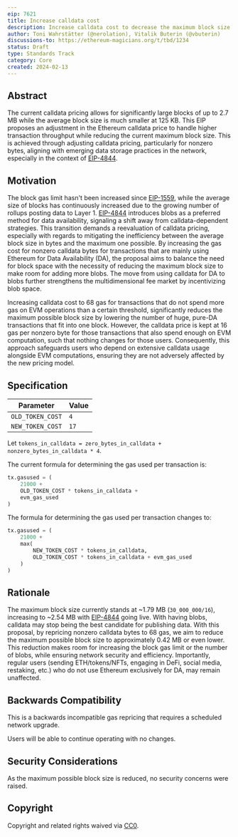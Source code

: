 ```yaml
---
eip: 7621
title: Increase calldata cost
description: Increase calldata cost to decrease the maximum block size
author: Toni Wahrstätter (@nerolation), Vitalik Buterin (@vbuterin)
discussions-to: https://ethereum-magicians.org/t/tbd/1234
status: Draft
type: Standards Track
category: Core
created: 2024-02-13
---
```




## Abstract

The current calldata pricing allows for significantly large blocks of up to 2.7 MB while the average block size is much smaller at 125 KB. 
This EIP proposes an adjustment in the Ethereum calldata price to handle higher transaction throughput while reducing the current maximum block size. 
This is achieved through adjusting calldata pricing, particularly for nonzero bytes, aligning with emerging data storage practices in the network, especially in the context of [EIP-4844](./eip-4844).


## Motivation

The block gas limit hasn't been increased since [EIP-1559](./eip-1559), while the average size of blocks has continuously increased due to the growing number of rollups posting data to Layer 1. 
[EIP-4844](./eip-4844) introduces blobs as a preferred method for data availability, signaling a shift away from calldata-dependent strategies. 
This transition demands a reevaluation of calldata pricing, especially with regards to mitigating the inefficiency between the average block size in bytes and the maximum one possible.
By increasing the gas cost for nonzero calldata bytes for transactions that are mainly using Ethereum for Data Availability (DA), the proposal aims to balance the need for block space with the necessity of reducing the maximum block size to make room for adding more blobs. The move from using calldata for DA to blobs further strengthens the multidimensional fee market by incentivizing blob space.

Increasing calldata cost to 68 gas for transactions that do not spend more gas on EVM operations than a certain threshold, significantly reduces the maximum possible block size by lowering the number of huge, pure-DA transactions that fit into one block.
However, the calldata price is kept at 16 gas per nonzero byte for those transactions that also spend enough on EVM computation, such that nothing changes for those users. Consequently, this approach safeguards users who depend on extensive calldata usage alongside EVM computations, ensuring they are not adversely affected by the new pricing model.


## Specification

| Parameter | Value |
| - | - |
| `OLD_TOKEN_COST`    |  `4` |
| `NEW_TOKEN_COST`    |  `17` |


Let `tokens_in_calldata = zero_bytes_in_calldata + nonzero_bytes_in_calldata * 4`.


The current formula for determining the gas used per transaction is:

```python
tx.gasused = (
    21000 +
    OLD_TOKEN_COST * tokens_in_calldata +
    evm_gas_used
)
```

The formula for determining the gas used per transaction changes to:

```python
tx.gasused = (
    21000 +
    max(
        NEW_TOKEN_COST * tokens_in_calldata, 
        OLD_TOKEN_COST * tokens_in_calldata + evm_gas_used
    )
)
```

## Rationale

The maximum block size currently stands at ~1.79 MB (`30_000_000/16`), increasing to ~2.54 MB with [EIP-4844](./eip-4844) going live. 
With having blobs, calldata may stop being the best candidate for publishing data.
With this proposal, by repricing nonzero calldata bytes to 68 gas, we aim to reduce the maximum possible block size to approximately 0.42 MB or even lower.
This reduction makes room for increasing the block gas limit or the number of blobs, while ensuring network security and efficiency. 
Importantly, regular users (sending ETH/tokens/NFTs, engaging in DeFi, social media, restaking, etc.) who do not use Ethereum exclusively for DA, may remain unaffected.



## Backwards Compatibility

This is a backwards incompatible gas repricing that requires a scheduled network upgrade.

Users will be able to continue operating with no changes.

## Security Considerations

As the maximum possible block size is reduced, no security concerns were raised.

## Copyright

Copyright and related rights waived via [CC0](../LICENSE.md).
 
